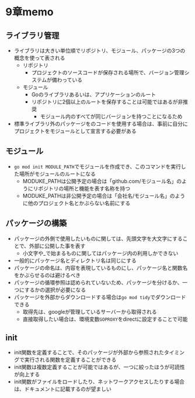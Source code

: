 # 9章memo

## ライブラリ管理

- ライブラリは大きい単位順でリポジトリ、モジュール、パッケージの3つの概念を使って表される
  - リポジトリ
    - プロジェクトのソースコードが保存される場所で、バージョン管理システムが備わっている
  - モジュール
    - Goのライブラリあるいは、アプリケーションのルート
    - リポジトリに2個以上のルートを保存することは可能ではあるが非推奨
      - モジュール内のすべてが同じバージョンを持つことになるため
- 標準ライブラリ外のパッケージをのコードを使用する場合は、事前に自分にプロジェクトをモジュールとして宣言する必要がある

## モジュール

- `go mod init MODULE_PATH`でモジュールを作成でき、このコマンドを実行した場所がモジュールのルートになる
  - MODUKE_PATHは公開予定の場合は「github.com/モジュール名」のようにリポジトリの場所と機能を表す名称を持つ
  - MODUKE_PATHは非公開予定の場合は「会社名/モジュール名」のように他のプロジェクト名とかぶらない名前にする

## パッケージの構築

- パッケージの外側で使用したいものに関しては、先頭文字を大文字にすることで、外部に公開した事を表す
  - 小文字や_で始まるものに関してはパッケージ内の利用しかできない
- 一般的にパッケージ名とディレクトリ名は同じにする
- パッケージの命名は、内容を表現しているものにし、パッケージ名と関数名をかぶらせるのは避けるべき
- パッケージの循環参照は認められていないため、パッケージを分けるか、一つにするかの選択が必要になる
- パッケージを外部からダウンロードする場合は`go mod tidy`でダウンロードできる
  - 取得先は、googleが管理しているサーバーから取得される
  - 直接取得したい場合は、環境変数`GOPROXY`をdirectに設定することで可能

## init

- init関数を定義することで、そのパッケージが外部から参照されたタイミングで実行される関数を定義することができる
- init関数は複数定義することが可能ではあるが、一つに絞ったほうが可読性が向上する
- init関数がファイルをロードしたり、ネットワークアクセスしたりする場合は、ドキュメントに記載するのが望ましい